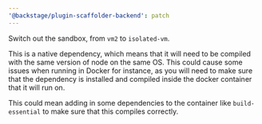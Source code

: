 ```yaml
---
'@backstage/plugin-scaffolder-backend': patch
---
```


Switch out the sandbox, from `vm2` to `isolated-vm`.

This is a native dependency, which means that it will need to be compiled with the same version of node on the same OS. This could cause some issues when running in Docker for instance, as you will need to make sure that the dependency is installed and compiled inside the docker container that it will run on.

This could mean adding in some dependencies to the container like `build-essential` to make sure that this compiles correctly.
